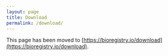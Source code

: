 ```yaml
---
layout: page
title: Download
permalink: /download/
---
```

This page has been moved to [https://bioregistry.io/download](https://bioregistry.io/download).
